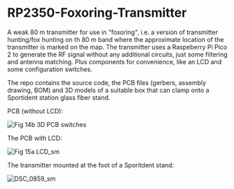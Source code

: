 # RP2350-Foxoring-Transmitter
A weak 80 m transmitter for use in "foxoring", i.e. a version of transmitter hunting/fox hunting on th 80 m band where the approximate location of the transmitter is marked on the map. The transmitter uses a Raspeberry Pi Pico 2 to generate the RF signal without any additional circuits, just some filtering and antenna matching. Plus components for convenience, like an LCD and some configuration switches.

The repo contains the source code, the PCB files (gerbers, assembly drawing, BOM) and 3D models of a suitable box that can clamp onto a Sportident station glass fiber stand.

PCB (without LCD):

![Fig 14b 3D PCB switches](https://github.com/user-attachments/assets/539130d8-89c2-4fee-8e2a-f6d84847b46f)

The PCB with LCD:

![Fig 15a LCD_sm](https://github.com/user-attachments/assets/7b22539b-96d0-4b47-b3f3-ced71eb2e023)

The transmitter mounted at the foot of a Sporitdent stand:

![DSC_0859_sm](https://github.com/user-attachments/assets/86b480d4-5155-4a47-b4ae-fe523be919c1)

